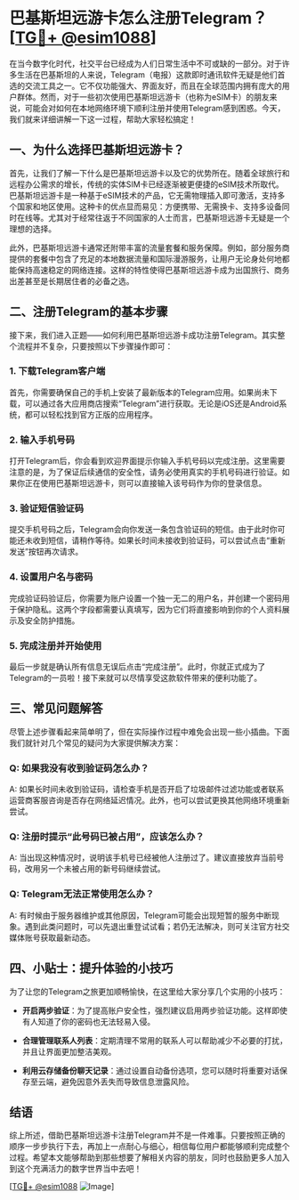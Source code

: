 # 巴基斯坦远游卡怎么注册Telegram？[[TG💪+ @esim1088](https://t.me/s/esim1088)]

在当今数字化时代，社交平台已经成为人们日常生活中不可或缺的一部分。对于许多生活在巴基斯坦的人来说，Telegram（电报）这款即时通讯软件无疑是他们首选的交流工具之一。它不仅功能强大、界面友好，而且在全球范围内拥有庞大的用户群体。然而，对于一些初次使用巴基斯坦远游卡（也称为eSIM卡）的朋友来说，可能会对如何在本地网络环境下顺利注册并使用Telegram感到困惑。今天，我们就来详细讲解一下这一过程，帮助大家轻松搞定！

## 一、为什么选择巴基斯坦远游卡？

首先，让我们了解一下什么是巴基斯坦远游卡以及它的优势所在。随着全球旅行和远程办公需求的增长，传统的实体SIM卡已经逐渐被更便捷的eSIM技术所取代。巴基斯坦远游卡是一种基于eSIM技术的产品，它无需物理插入即可激活，支持多个国家和地区使用。这种卡的优点显而易见：方便携带、无需换卡、支持多设备同时在线等。尤其对于经常往返于不同国家的人士而言，巴基斯坦远游卡无疑是一个理想的选择。

此外，巴基斯坦远游卡通常还附带丰富的流量套餐和服务保障。例如，部分服务商提供的套餐中包含了充足的本地数据流量和国际漫游服务，让用户无论身处何地都能保持高速稳定的网络连接。这样的特性使得巴基斯坦远游卡成为出国旅行、商务出差甚至是长期居住者的必备之选。

## 二、注册Telegram的基本步骤

接下来，我们进入正题——如何利用巴基斯坦远游卡成功注册Telegram。其实整个流程并不复杂，只要按照以下步骤操作即可：

### 1. 下载Telegram客户端

首先，你需要确保自己的手机上安装了最新版本的Telegram应用。如果尚未下载，可以通过各大应用商店搜索“Telegram”进行获取。无论是iOS还是Android系统，都可以轻松找到官方正版的应用程序。

### 2. 输入手机号码

打开Telegram后，你会看到欢迎界面提示你输入手机号码以完成注册。这里需要注意的是，为了保证后续通信的安全性，请务必使用真实的手机号码进行验证。如果你正在使用巴基斯坦远游卡，则可以直接输入该号码作为你的登录信息。

### 3. 验证短信验证码

提交手机号码之后，Telegram会向你发送一条包含验证码的短信。由于此时你可能还未收到短信，请稍作等待。如果长时间未接收到验证码，可以尝试点击“重新发送”按钮再次请求。

### 4. 设置用户名与密码

完成验证码验证后，你需要为账户设置一个独一无二的用户名，并创建一个密码用于保护隐私。这两个字段都需要认真填写，因为它们将直接影响到你的个人资料展示及安全防护措施。

### 5. 完成注册并开始使用

最后一步就是确认所有信息无误后点击“完成注册”。此时，你就正式成为了Telegram的一员啦！接下来就可以尽情享受这款软件带来的便利功能了。

## 三、常见问题解答

尽管上述步骤看起来简单明了，但在实际操作过程中难免会出现一些小插曲。下面我们就针对几个常见的疑问为大家提供解决方案：

### Q: 如果我没有收到验证码怎么办？
A: 如果长时间未收到验证码，请检查手机是否开启了垃圾邮件过滤功能或者联系运营商客服咨询是否存在网络延迟情况。此外，也可以尝试更换其他网络环境重新尝试。

### Q: 注册时提示“此号码已被占用”，应该怎么办？
A: 当出现这种情况时，说明该手机号已经被他人注册过了。建议直接放弃当前号码，改用另一个未被占用的新号码继续尝试。

### Q: Telegram无法正常使用怎么办？
A: 有时候由于服务器维护或其他原因，Telegram可能会出现短暂的服务中断现象。遇到此类问题时，可以先退出重登试试看；若仍无法解决，则可关注官方社交媒体账号获取最新动态。

## 四、小贴士：提升体验的小技巧

为了让您的Telegram之旅更加顺畅愉快，在这里给大家分享几个实用的小技巧：

- **开启两步验证**：为了提高账户安全性，强烈建议启用两步验证功能。这样即使有人知道了你的密码也无法轻易入侵。
  
- **合理管理联系人列表**：定期清理不常用的联系人可以帮助减少不必要的打扰，并且让界面更加整洁美观。
  
- **利用云存储备份聊天记录**：通过设置自动备份选项，您可以随时将重要对话保存至云端，避免因意外丢失而导致信息泄露风险。

## 结语

综上所述，借助巴基斯坦远游卡注册Telegram并不是一件难事。只要按照正确的顺序一步步执行下去，再加上一点耐心与细心，相信每位用户都能够顺利完成整个过程。希望本文能够帮助到那些想要了解相关内容的朋友，同时也鼓励更多人加入到这个充满活力的数字世界当中去吧！

[[TG💪+ @esim1088](https://t.me/s/esim1088) ![Image](https://i.postimg.cc/4NQfJmqS/Snipaste-2025-05-13-00-14-12.png)]